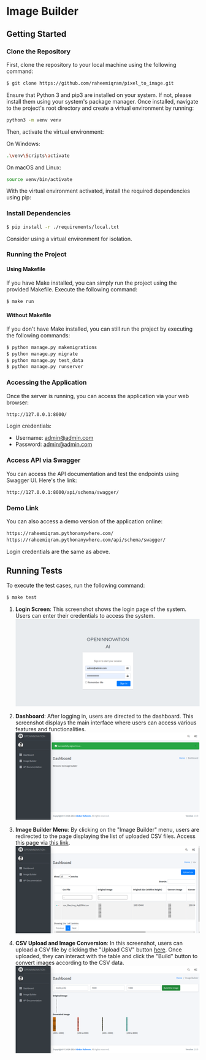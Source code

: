 # Image Builder

## Getting Started

### Clone the Repository
First, clone the repository to your local machine using the following command:

```bash
$ git clone https://github.com/raheemiqram/pixel_to_image.git
```

Ensure that Python 3 and pip3 are installed on your system. If not, please install them using your system's package manager. Once installed, navigate to the project's root directory and create a virtual environment by running:

```bash
python3 -m venv venv
```

Then, activate the virtual environment:

On Windows:
```bash
.\venv\Scripts\activate
```

On macOS and Linux:
```bash
source venv/bin/activate
```

With the virtual environment activated, install the required dependencies using pip:

### Install Dependencies

```bash
$ pip install -r ./requirements/local.txt
```

Consider using a virtual environment for isolation.

### Running the Project

#### Using Makefile
If you have Make installed, you can simply run the project using the provided Makefile. Execute the following command:

```bash
$ make run
```

#### Without Makefile
If you don't have Make installed, you can still run the project by executing the following commands:

```bash
$ python manage.py makemigrations
$ python manage.py migrate
$ python manage.py test_data
$ python manage.py runserver
```

### Accessing the Application

Once the server is running, you can access the application via your web browser:

```bash
http://127.0.0.1:8000/
```

Login credentials:

- Username: admin@admin.com
- Password: admin@admin.com

### Access API via Swagger

You can access the API documentation and test the endpoints using Swagger UI. Here's the link:

```bash
http://127.0.0.1:8000/api/schema/swagger/
```

### Demo Link

You can also access a demo version of the application online:

```bash
https://raheemiqram.pythonanywhere.com/
https://raheemiqram.pythonanywhere.com/api/schema/swagger/
```

Login credentials are the same as above.

## Running Tests

To execute the test cases, run the following command:

```bash
$ make test
```


1. **Login Screen**: This screenshot shows the login page of the system. Users can enter their credentials to access the system.
   ![Login Page](readme_data/1.png)

2. **Dashboard**: After logging in, users are directed to the dashboard. This screenshot displays the main interface where users can access various features and functionalities.
   ![Dashboard](readme_data/2.png)

3. **Image Builder Menu**: By clicking on the "Image Builder" menu, users are redirected to the page displaying the list of uploaded CSV files. Access this page via [this link](https://raheemiqram.pythonanywhere.com/dashboard/image_builder/list/).
   ![Image Builder Menu](readme_data/3.png)

4. **CSV Upload and Image Conversion**: In this screenshot, users can upload a CSV file by clicking the "Upload CSV" button [here](https://raheemiqram.pythonanywhere.com/dashboard/image_builder/upload/). Once uploaded, they can interact with the table and click the "Build" button to convert images according to the CSV data.
   ![CSV Upload and Image Conversion](readme_data/4.png)